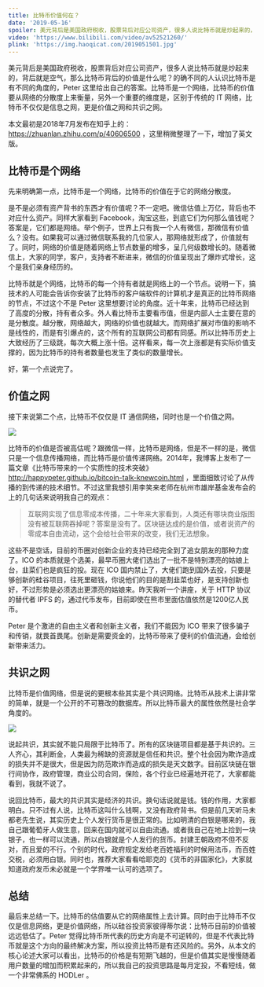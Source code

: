 ```yaml
---
title: 比特币价值何在？
date: '2019-05-16'
spoiler: 美元背后是美国政府税收，股票背后对应公司资产，很多人说比特币就是炒起来的，背后就是空气，那么比特币背后的价值是什么呢？的确不同的人认识比特币是有不同的角度的，Peter 这里给出自己的答案。比特币是一个网络，比特币的价值要从网络的分散度上来衡量，另外一个重要的维度是，区别于传统的 IT 网络，比特币不仅仅是信息之网，更是价值之网和共识之网。
video: 'https://www.bilibili.com/video/av52521260/'
plink: 'https://img.haoqicat.com/2019051501.jpg'
---
```


美元背后是美国政府税收，股票背后对应公司资产，很多人说比特币就是炒起来的，背后就是空气，那么比特币背后的价值是什么呢？的确不同的人认识比特币是有不同的角度的，Peter 这里给出自己的答案。比特币是一个网络，比特币的价值要从网络的分散度上来衡量，另外一个重要的维度是，区别于传统的 IT 网络，比特币不仅仅是信息之网，更是价值之网和共识之网。

本文最初是2018年7月发布在知乎上的：https://zhuanlan.zhihu.com/p/40606500 ，这里稍微整理了一下，增加了英文版。

## 比特币是个网络

先来明确第一点，比特币是一个网络，比特币的价值在于它的网络分散度。

是不是必须有资产背书的东西才有价值呢？不一定吧。微信估值上万亿，背后也不对应什么资产。同样大家看到 Facebook，淘宝这些，到底它们为何那么值钱呢？答案是，它们都是网络。举个例子，世界上只有我一个人有微信，那微信有价值么？没有。如果我可以通过微信联系我的几位家人，那网络就形成了，价值就有了。同时，网络的价值是随着网络上节点数量的增多，呈几何级数增长的。随着微信上，大家的同学，客户，支持者不断进来，微信的价值呈现出了爆炸式增长，这个是我们亲身经历的。

比特币就是个网络，比特币的每一个持有者就是网络上的一个节点。说明一下，搞技术的人可能会告诉你安装了比特币的客户端软件的计算机才是真正的比特币网络的节点，不过这个不是 Peter 这里想要讨论的角度。近十年来，比特币已经达到了高度的分散，持有者众多。外人看比特币主要看市值，但是内部人士主要在意的是分散度。越分散，网络越大，网络的价值也就越大。而网络扩展对市值的影响不是线性的，而是有引爆点的，这个所有的互联网公司都有同感。所以比特币历史上大致经历了三级跳，每次大概上涨十倍。这样看来，每一次上涨都是有实际价值支撑的，因为比特币的持有者数量也发生了类似的数量增长。

好，第一个点说完了。

## 价值之网

接下来说第二个点，比特币不仅仅是 IT 通信网络，同时也是一个价值之网。

![](https://img.haoqicat.com/2019051503.jpg)

比特币的价值是否被高估呢？跟微信一样，比特币是网络，但是不一样的是，微信只是一个信息传播网络，而比特币是价值传递网络。2014年，我博客上发布了一篇文章《比特币带来的一个实质性的技术突破》http://happypeter.github.io/bitcoin-talk-knewcoin.html ，里面细致讨论了从传播的到传递的技术细节。不过这里我想引用李笑来老师在杭州市雄岸基金发布会的上的几句话来说明我自己的观点：

> 互联网实现了信息零成本传播，二十年来大家看到，人类还有哪块商业版图没有被互联网吞掉呢？答案是没有了。区块链达成的是价值，或者说资产的零成本自由流动，这个会给社会带来的改变，我们无法想象。

这些不是空话，目前的币圈对创新企业的支持已经完全到了追女朋友的那种力度了。ICO 的本质就是个选美，最早币圈大佬们选出了一批不是特别漂亮的姑娘上台，韭菜们也是疯狂的投。现在 ICO 国内禁止了，大佬们跑到国外去投，只要是够创新的硅谷项目，往死里砸钱，你说他们的目的是割韭菜也好，是支持创新也好，不过形势是必须选出更漂亮的姑娘来。昨天我听一个讲座，关于 HTTP 协议的替代者 IPFS 的，通过代币发布，目前即使在熊市里面估值依然是1200亿人民币。

Peter 是个激进的自由主义者和创新主义者，我们不能因为 ICO 带来了很多骗子和传销，就畏首畏尾。创新是需要资金的，比特币带来了便利的价值流通，会给创新带来活力。

## 共识之网

比特币是价值网络，但是说的更根本些其实是个共识网络。比特币从技术上讲非常的简单，就是一个公开的不可篡改的数据库。所以比特币最大的属性依然是社会学角度的。

![](https://img.haoqicat.com/2019051504.jpg)

说起共识，其实就不能只局限于比特币了。所有的区块链项目都是基于共识的。三人齐心，其利断金，人类最为稀缺的资源就是信任和共识。整个社会因为欺诈造成的损失并不是很大，但是因为防范欺诈而造成的损失是天文数字。目前区块链在银行间协作，政府管理，商业公司合同，保险，各个行业已经遍地开花了，大家都能看到，我就不说了。

说回比特币，最大的共识其实是经济的共识。换句话说就是钱。钱的作用，大家都明白。只不过有人说，比特币这叫什么钱啊，又没有政府背书。但是前几天听马未都老先生说，其实历史上个人发行货币是很正常的。比如明清的白银是哪来的，我自己跟葡萄牙人做生意，回来在国内就可以自由流通。或者我自己在地上捡到一块银子，也一样可以流通，所以白银就是个人发行的货币。封建王朝政府不但不反对，而且爱的不行。个别的时代，政府规定发给老百姓福利的时候用法币，而百姓交税，必须用白银。同时也，推荐大家看看哈耶克的《货币的非国家化》，大家就知道政府发币未必就是一个学界唯一认可的选项了。

## 总结

最后来总结一下。比特币的估值要从它的网络属性上去计算。同时由于比特币不仅仅是信息网络，更是价值网络，所以硅谷投资家彼得蒂尔说：比特币目前的价值被远远低估了。Peter 觉得比特币所代表的历史方向是不可逆转的，但是不代表比特币就是这个方向的最终解决方案，所以投资比特币是有还风险的。另外，从本文的核心论述大家可以看出，比特币的价格是有短期飞越的，但是价值其实是慢慢随着用户数量的增加而积累起来的，所以我自己的投资思路是每月定投，不看短线，做一个非常佛系的 HODLer 。
